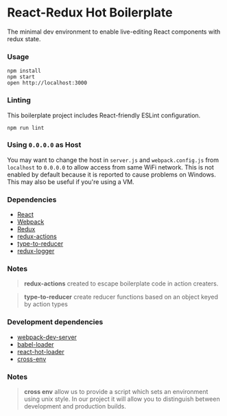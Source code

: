React-Redux Hot Boilerplate
=====================

The minimal dev environment to enable live-editing React components with redux state.

### Usage

```
npm install
npm start
open http://localhost:3000
```

### Linting

This boilerplate project includes React-friendly ESLint configuration.

```
npm run lint
```

### Using `0.0.0.0` as Host

You may want to change the host in `server.js` and `webpack.config.js` from `localhost` to `0.0.0.0` to allow access from same WiFi network. This is not enabled by default because it is reported to cause problems on Windows. This may also be useful if you're using a VM.

### Dependencies

* [React](https://facebook.github.io/react/)
* [Webpack](https://webpack.github.io/)
* [Redux](http://redux.js.org/)
* [redux-actions](https://github.com/acdlite/redux-actions)
* [type-to-reducer](https://github.com/tomatau/type-to-reducer)
* [redux-logger](https://github.com/evgenyrodionov/redux-logger)

### Notes
> **redux-actions** created to escape boilerplate code in action creaters.

> **type-to-reducer** create reducer functions based on an object keyed by action types

### Development dependencies

* [webpack-dev-server](https://github.com/webpack/webpack-dev-server)
* [babel-loader](https://github.com/babel/babel-loader)
* [react-hot-loader](https://github.com/gaearon/react-hot-loader)
* [cross-env](https://www.npmjs.com/package/cross-env)

### Notes
> **cross env** allow us to provide a script which sets an environment using unix style. In our project it will allow you to distinguish between development and production builds.
